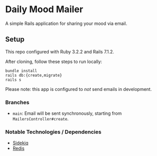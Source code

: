 # Daily Mood Mailer

A simple Rails application for sharing your mood via email.

## Setup

This repo configured with Ruby 3.2.2 and Rails 7.1.2. 

After cloning, follow these steps to run locally:

```
bundle install
rails db:{create,migrate}
rails s
```

Please note: this app is configured to _not_ send emails in development.

### Branches

- `main`: Email will be sent synchronously, starting from `MailersController#create`.

### Notable Technologies / Dependencies

- [Sidekiq](https://github.com/mperham/sidekiq/wiki/Getting-Started)
- [Redis](https://formulae.brew.sh/formula/redis)